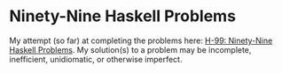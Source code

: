 # Ninety-Nine Haskell Problems

My attempt (so far) at completing the problems here: [H-99: Ninety-Nine Haskell Problems](https://wiki.haskell.org/H-99:_Ninety-Nine_Haskell_Problems). My solution(s) to a problem may be incomplete, inefficient, unidiomatic, or otherwise imperfect.
